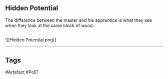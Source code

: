 ## Hidden Potential
The difference between the master and his apprentice
is what they see when they look at the same block of wood.
##
![[Hidden Potential.png]]

---
## Tags
#Artefact
#PoE1